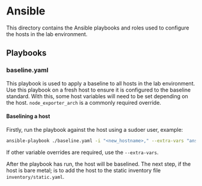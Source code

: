 # Ansible

This directory contains the Ansible playbooks and roles used to configure the hosts in the lab environment.

## Playbooks
### baseline.yaml
This playbook is used to apply a baseline to all hosts in the lab environment. Use this playbook on a fresh host to ensure it is configured to the baseline standard. With this, some host variables will need to be set depending on the host. `node_exporter_arch` is a commonly required override.

#### Baselining a host
Firstly, run the playbook against the host using a sudoer user, example:
```bash
ansible-playbook ./baseline.yaml -i "<new_hostname>," --extra-vars "ansible_host=<current_hostname> ansible_connection=ssh ansible_user=<user> ansible_password=<password>"
```
If other variable overrides are required, use the `--extra-vars`.

After the playbook has run, the host will be baselined. The next step, if the host is bare metal; is to add the host to the static inventory file `inventory/static.yaml`.
